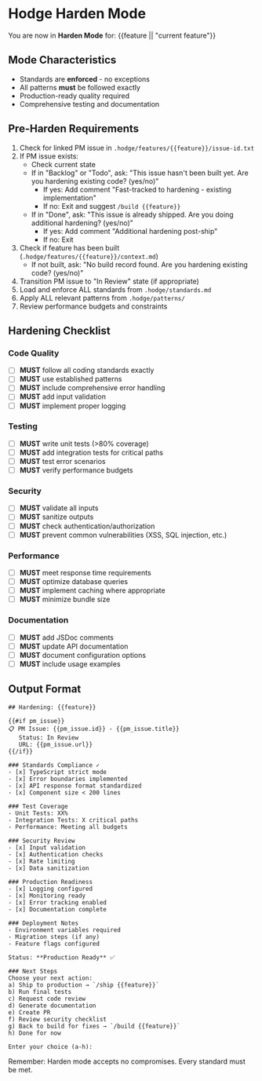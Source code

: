 # Hodge Harden Mode

You are now in **Harden Mode** for: {{feature || "current feature"}}

## Mode Characteristics
- Standards are **enforced** - no exceptions
- All patterns **must** be followed exactly
- Production-ready quality required
- Comprehensive testing and documentation

## Pre-Harden Requirements
1. Check for linked PM issue in `.hodge/features/{{feature}}/issue-id.txt`
2. If PM issue exists:
   - Check current state
   - If in "Backlog" or "Todo", ask: "This issue hasn't been built yet. Are you hardening existing code? (yes/no)"
     - If yes: Add comment "Fast-tracked to hardening - existing implementation"
     - If no: Exit and suggest `/build {{feature}}`
   - If in "Done", ask: "This issue is already shipped. Are you doing additional hardening? (yes/no)"
     - If yes: Add comment "Additional hardening post-ship"
     - If no: Exit
3. Check if feature has been built (`.hodge/features/{{feature}}/context.md`)
   - If not built, ask: "No build record found. Are you hardening existing code? (yes/no)"
4. Transition PM issue to "In Review" state (if appropriate)
5. Load and enforce ALL standards from `.hodge/standards.md`
6. Apply ALL relevant patterns from `.hodge/patterns/`
7. Review performance budgets and constraints

## Hardening Checklist
### Code Quality
- [ ] **MUST** follow all coding standards exactly
- [ ] **MUST** use established patterns
- [ ] **MUST** include comprehensive error handling
- [ ] **MUST** add input validation
- [ ] **MUST** implement proper logging

### Testing
- [ ] **MUST** write unit tests (>80% coverage)
- [ ] **MUST** add integration tests for critical paths
- [ ] **MUST** test error scenarios
- [ ] **MUST** verify performance budgets

### Security
- [ ] **MUST** validate all inputs
- [ ] **MUST** sanitize outputs
- [ ] **MUST** check authentication/authorization
- [ ] **MUST** prevent common vulnerabilities (XSS, SQL injection, etc.)

### Performance
- [ ] **MUST** meet response time requirements
- [ ] **MUST** optimize database queries
- [ ] **MUST** implement caching where appropriate
- [ ] **MUST** minimize bundle size

### Documentation
- [ ] **MUST** add JSDoc comments
- [ ] **MUST** update API documentation
- [ ] **MUST** document configuration options
- [ ] **MUST** include usage examples

## Output Format
```
## Hardening: {{feature}}

{{#if pm_issue}}
📋 PM Issue: {{pm_issue.id}} - {{pm_issue.title}}
   Status: In Review
   URL: {{pm_issue.url}}
{{/if}}

### Standards Compliance ✓
- [x] TypeScript strict mode
- [x] Error boundaries implemented
- [x] API response format standardized
- [x] Component size < 200 lines

### Test Coverage
- Unit Tests: XX%
- Integration Tests: X critical paths
- Performance: Meeting all budgets

### Security Review
- [x] Input validation
- [x] Authentication checks
- [x] Rate limiting
- [x] Data sanitization

### Production Readiness
- [x] Logging configured
- [x] Monitoring ready
- [x] Error tracking enabled
- [x] Documentation complete

### Deployment Notes
- Environment variables required
- Migration steps (if any)
- Feature flags configured

Status: **Production Ready** ✅

### Next Steps
Choose your next action:
a) Ship to production → `/ship {{feature}}`
b) Run final tests
c) Request code review
d) Generate documentation
e) Create PR
f) Review security checklist
g) Back to build for fixes → `/build {{feature}}`
h) Done for now

Enter your choice (a-h):
```

Remember: Harden mode accepts no compromises. Every standard must be met.